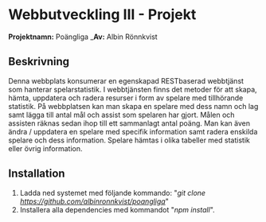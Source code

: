 # Webbutveckling III - Projekt
__Projektnamn:__ Poängliga
___Av:__ Albin Rönnkvist
## Beskrivning
Denna webbplats konsumerar en egenskapad RESTbaserad webbtjänst som hanterar spelarstatistik. I webbtjänsten finns det metoder för att skapa, hämta, uppdatera och radera resurser i form av spelare med tillhörande statistik. På webbplatsen kan man skapa en spelare med dess namn och lag samt lägga till antal mål och assist som spelaren har gjort. Målen och assisten räknas sedan ihop till ett sammanlagt antal poäng. Man kan även ändra / uppdatera en spelare med specifik information samt radera enskilda spelare och dess information. Spelare hämtas i olika tabeller med statistik eller övrig information.
## Installation
1. Ladda ned systemet med följande kommando: "_git clone https://github.com/albinronnkvist/poangliga_"
2. Installera alla dependencies med kommandot "_npm install_".
